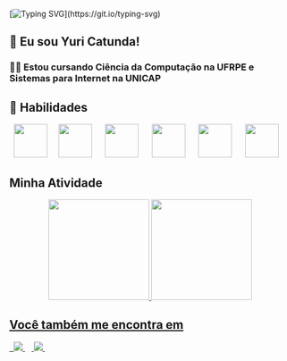 [![Typing SVG](https://readme-typing-svg.demolab.com?font=Fira+Code&pause=1000&color=00B231&center=falso&vCenter=falso&repeat=verdadeiro&width=435&lines=Ol%C3%A1+,+Bem-vindo+ao+meu+perfil!;Olá,+Bem-Vindo+ao+meu+perfil!)](https://git.io/typing-svg)
## 👋 Eu sou Yuri Catunda!
<h3>🧑‍💻 Estou cursando Ciência da Computação na UFRPE e Sistemas para Internet na UNICAP<h3>  
<div></div>

## 🚀 Habilidades
<div style="display: inline">
  &nbsp;&nbsp;<img width='60' height='60' src="https://img.shields.io/badge/HTML-239120?style=for-the-badge&logo=html5&logoColor=white" />&nbsp;&nbsp;
  &nbsp;&nbsp;<img width='60' height='60' src="https://img.shields.io/badge/CSS-239120?&style=for-the-badge&logo=css3&logoColor=white" />&nbsp;&nbsp;&nbsp;
  &nbsp;&nbsp;<img width='60' height='60' src="https://img.shields.io/badge/JavaScript-F7DF1E?style=for-the-badge&logo=javascript&logoColor=black" />&nbsp;&nbsp;&nbsp
  &nbsp;&nbsp;<img width='60' height='60' src="https://img.shields.io/badge/Node.js-43853D?style=for-the-badge&logo=node.js&logoColor=white" />&nbsp;&nbsp;&nbsp
  &nbsp;&nbsp;<img width='60' height='60' src="https://img.shields.io/badge/C%2B%2B-00599C?style=for-the-badge&logo=c%2B%2B&logoColor=white" />&nbsp;&nbsp;&nbsp
  &nbsp;&nbsp;<img width='60' height='60' src="https://img.shields.io/badge/React-20232A?style=for-the-badge&logo=react&logoColor=61DAFB" />&nbsp;&nbsp;&nbsp
</div> 

## Minha Atividade

<div align="center">
  <a href="https://github.com/yuuricathugaa">
  <img height="180cm" src="https://github-readme-stats.vercel.app/api?username=yuuricathugaa&show_icons=true&theme=radical">
  <img height="180cm" src="https://github-readme-stats.vercel.app/api/top-langs/?username=yuuricathugaa&layout=compact&theme=radical">
  </div>
 
## Você também me encontra em
<div style="display: inline">
&nbsp;<a href="https://www.linkedin.com/in/yuri-catunda-5316402a3/">
  <img src="https://img.shields.io/badge/linkedin-%230077B5.svg?style=for-the-badge&logo=linkedin&logoColor=white">
</a>&nbsp;
&nbsp;<a href="https://www.instagram.com/yuri.catunda/?hl=pt_BR">
  <img src="https://img.shields.io/badge/Instagram-%23E4405F.svg?style=for-the-badge&logo=Instagram&logoColor=white">
</a>&nbsp;
    </div>
